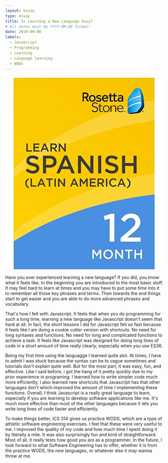 ```yaml
---
layout: essay
type: essay
title: Is Learning a New Language Easy?
# All dates must be YYYY-MM-DD format!
date: 2019-09-06
labels:
  - JavaScript
  - Programming
  - Learning
  - Language learning
  - WODs
---
```


<img class="ui medium left floated image" src="../images/rosetta.jpg">

Have you ever experienced learning a new language? If you did, you know what it feels like. In the beginning you are introduced to the most basic stuff. It may feel hard to learn at times and you may have to put some time into it to remember all those key phrases and terms. Then towards the end things start to get easier and you are able to do more advanced phrases and vocabulary.

That's how I felt with Javascript. It feels that when you do programming for such a long time, learning a new language like Javascript doesn't seem that hard at all. In fact, the short lessons I did for Javascript felt so fast because it feels like I am doing a cookie cutter version with shortcuts. No need for long syntaxes and functions. No need for long and complicated functions to achieve a task. It feels like Javascript was designed for doing long lines of code in a short amount of time really clearly, especially when you use ES36.

Being my first time using the languagge I learned quite alot. At times, I have to admit I was stuck because the syntax can be to vague sometimes and tutorials don't explain quite well. But for the most part, it was easy, fun, and effective. Like I said before, i got the hang of it pretty quickly due to my prior experience in programing.  I learned how to write simpler code much more efficiently. I also learned new shortcuts that Javascript has that other languages don't which improved the amount of time I implementing these functions. Overall, I think Javascript is a really great language to learn, especially if you are learning to develop software applications like me. It's much more effective than most of the other languages because it lets you write long lines of code faster and efficiently.

To make things better, ICS 314 gives us practice WODS, which are a type of athletic software engineering exercises. I feel that these were very useful to me. I improved the quality of my code and how much time I spent doing it by literally a mile. It was also surprisingly fun and kind of straightforward. Most of all, it really tests how good you are as a programmer. In the future, I look forward to what Software Engineering has to offer, whether it is from the practice WODS, the new languages, or whatever else it may wanna throw at me.
